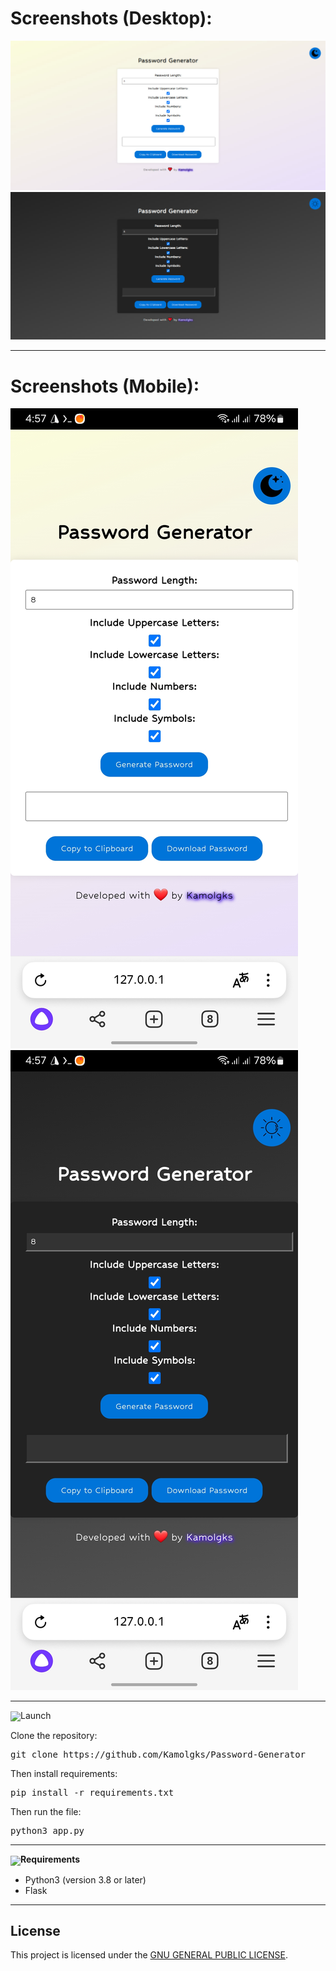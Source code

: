 # Screenshots (Desktop):

<img src="./static/images/v1.jpg">
<img src="./static/images/v2.jpg">

---

# Screenshots (Mobile):

<img src="./static/images/v3.jpg">
<img src="./static/images/v4.jpg">

---

<p><img src="https://cdn-icons-png.flaticon.com/512/10273/10273288.png" height="60" align="center">Launch</p>

Clone the repository:

<pre lang="bash">git clone https://github.com/Kamolgks/Password-Generator</pre>
  
Then install requirements:

<pre lang="bash">pip install -r requirements.txt</pre>

Then run the file:

<pre lang="bash">python3 app.py</pre>

---

**<p><img src="https://cdn-icons-png.flaticon.com/512/6802/6802548.png" height="60" align="center">Requirements</p>**

- Python3 (version 3.8 or later)
- Flask

---

## License

This project is licensed under the [GNU GENERAL PUBLIC LICENSE](LICENSE).
